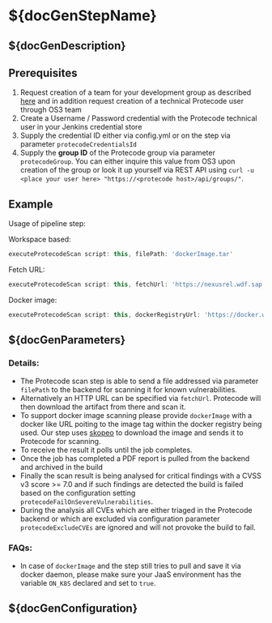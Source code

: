 # ${docGenStepName}

## ${docGenDescription}

## Prerequisites
1. Request creation of a team for your development group as described [here](http://go.sap.corp/protecode) and in addition request creation of a technical Protecode user through OS3 team
2. Create a Username / Password credential with the Protecode technical user in your Jenkins credential store
3. Supply the credential ID either via config.yml or on the step via parameter `protecodeCredentialsId`
4. Supply the **group ID** of the Protecode group via parameter `protecodeGroup`. You can either inquire this value from OS3 upon creation of the group or look it up yourself via REST API using `curl -u <place your user here> "https://<protecode host>/api/groups/"`.

## Example

Usage of pipeline step:

Workspace based:
```groovy
executeProtecodeScan script: this, filePath: 'dockerImage.tar'
```

Fetch URL:
```groovy
executeProtecodeScan script: this, fetchUrl: 'https://nexusrel.wdf.sap.corp:8443/nexus/service/local/repositories/build.releases.3rd-party.proxy.2018.04.13/content/org/alfresco/surf/spring-cmis-framework/6.11/spring-cmis-framework-6.11.jar'
```

Docker image:
```groovy
executeProtecodeScan script: this, dockerRegistryUrl: 'https://docker.wdf.sap.corp:50000', dockerImage: 'piper/yeoman:1.0-20180321110554'
```

## ${docGenParameters}

### Details:

* The Protecode scan step is able to send a file addressed via parameter `filePath` to the backend for scanning it for known vulnerabilities.
* Alternatively an HTTP URL can be specified via `fetchUrl`. Protecode will then download the artifact from there and scan it.
* To support docker image scanning please provide `dockerImage` with a docker like URL poiting to the image tag within the docker registry being used. Our step uses [skopeo](https://github.com/containers/skopeo) to download the image and sends it to Protecode for scanning.
* To receive the result it polls until the job completes.
* Once the job has completed a PDF report is pulled from the backend and archived in the build
* Finally the scan result is being analysed for critical findings with a CVSS v3 score >= 7.0 and if such findings are detected the build is failed based on the configuration setting `protecodeFailOnSevereVulnerabilities`.
* During the analysis all CVEs which are either triaged in the Protecode backend or which are excluded via configuration parameter `protecodeExcludeCVEs` are ignored and will not provoke the build to fail.

### FAQs:

* In case of `dockerImage` and the step still tries to pull and save it via docker daemon, please make sure your JaaS environment has the variable `ON_K8S` declared and set to `true`.

## ${docGenConfiguration}
